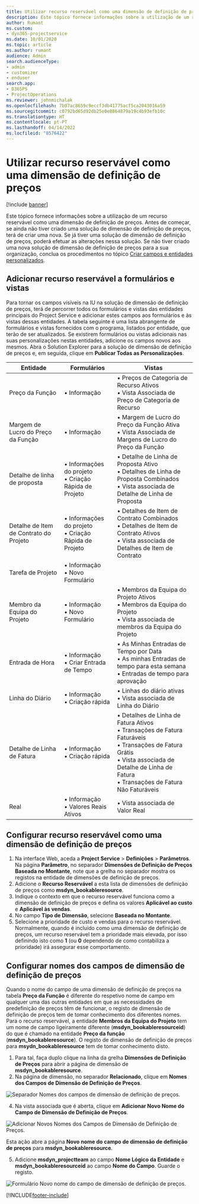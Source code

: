 ```yaml
---
title: Utilizar recurso reservável como uma dimensão de definição de preços
description: Este tópico fornece informações sobre a utilização de um recurso reservável como uma dimensão de definição de preços.
author: Rumant
ms.custom:
- dyn365-projectservice
ms.date: 10/01/2020
ms.topic: article
ms.author: rumant
audience: Admin
search.audienceType:
- admin
- customizer
- enduser
search.app:
- D365PS
- ProjectOperations
ms.reviewer: johnmichalak
ms.openlocfilehash: 7b07ac8659c9eccf3db41775acf5ca2043016a59
ms.sourcegitcommit: c0792bd65d92db25e0e8864879a19c4b93efb10c
ms.translationtype: HT
ms.contentlocale: pt-PT
ms.lasthandoff: 04/14/2022
ms.locfileid: "8576422"
---
```

# <a name="use-bookable-resource-as-a-pricing-dimension"></a>Utilizar recurso reservável como uma dimensão de definição de preços

[!include [banner](../includes/psa-now-project-operations.md)]

Este tópico fornece informações sobre a utilização de um recurso reservável como uma dimensão de definição de preços. Antes de começar, se ainda não tiver criado uma solução de dimensão de definição de preços, terá de criar uma nova. Se já tiver uma solução de dimensão de definição de preços, poderá efetuar as alterações nessa solução. Se não tiver criado uma nova solução de dimensão de definição de preços para a sua organização, conclua os procedimentos no tópico [Criar campos e entidades personalizados](create-custom-fields-entities.md).

## <a name="add-bookable-resource-to-forms-and-views"></a>Adicionar recurso reservável a formulários e vistas
Para tornar os campos visíveis na IU na solução de dimensão de definição de preços, terá de percorrer todos os formulários e vistas das entidades principais do Project Service e adicionar estes campos aos formulários e às vistas dessas entidades.
A tabela seguinte é uma lista abrangente de formulários e vistas fornecidos com o programa, listados por entidade, que terão de ser atualizados. Se existirem formulários ou vistas adicionais nas suas personalizações nestas entidades, adicione os campos novos aos mesmos.
Abra o Solution Explorer para a solução de dimensão de definição de preços e, em seguida, clique em **Publicar Todas as Personalizações**.


|   Entidade        | Formulários   |Vistas        |
| ------------------------------|---------------------------------|----------------------------------|
|  Preço da Função|• Informação |• Preços de Categoria de Recurso Ativos<br> • Vista Associada de Preço de Categoria de Recurso|
|  Margem de Lucro do Preço da Função|• Informação|• Margem de Lucro do Preço da Função Ativa<br>• Vista Associada de Margens de Lucro do Preço da Função|
|  Detalhe de linha de proposta|• Informações do projeto<br>• Criação Rápida de Projeto|• Detalhe de Linha de Proposta Ativo<br>• Detalhes de Linha de Proposta Combinados<br>• Vista associada de Detalhe de Linha de Proposta|
|  Detalhe de Item de Contrato do Projeto|• Informações do projeto<br>• Criação Rápida de Projeto|• Detalhes de Item de Contrato Combinados<br>• Detalhes de Item de Contrato Ativos<br>• Vista associada de Detalhes de Item de Contrato|
|  Tarefa de Projeto|• Informação<br>• Novo Formulário||
|  Membro da Equipa do Projeto|• Informação<br>• Novo Formulário|• Membros da Equipa do Projeto Ativos<br>• Membros da Equipa do Projeto<br>• Vista associada de membros da Equipa do Projeto|
|  Entrada de Hora|• Informação<br>• Criar Entrada de Tempo|• As Minhas Entradas de Tempo por Data<br>• As minhas Entradas de tempo para esta semana<br>• Entradas de tempo para aprovação|
|  Linha do Diário|• Informação<br>• Criação rápida|• Linhas do diário ativas<br>• Vista associada de Linha do Diário|
|  Detalhe de Linha de Fatura|• Informação<br>• Criação rápida|• Detalhes de Linha de Fatura Ativos<br>• Transações de Fatura Faturáveis<br>• Transações de Fatura Grátis<br>• Vista associada de Detalhe de Linha de Fatura<br>• Transações de Fatura Não Faturáveis|
|  Real|• Informação<br>• Valores Reais Ativos|• Vista associada de Valor Real|

## <a name="set-up-bookable-resource-as-a-pricing-dimension"></a>Configurar recurso reservável como uma dimensão de definição de preços

1. Na interface Web, aceda a **Project Service** > **Definições** > **Parâmetros**. Na página **Parâmetro**, no separador **Dimensões de Definição de Preços Baseada no Montante**, note que a grelha no separador mostra os registos na entidade de dimensões de definição de preços. 
2. Adicione o **Recurso Reservável** a esta lista de dimensões de definição de preços como **msdyn_bookableresource**. 
3. Indique o contexto em que o recurso reservável funciona como a dimensão de definição de preços e defina os valores **Aplicável ao custo** e **Aplicável às vendas**.
4. No campo **Tipo de Dimensão**, selecione **Baseada no Montante**. 
5. Selecione a prioridade de custo e vendas para o recurso reservável. Normalmente, quando é incluído como uma dimensão de definição de preços, um recurso reservável tem a prioridade mais elevada, por isso definindo isto como **1** (ou **0** dependendo de como contabiliza a prioridade) irá assegurar esse comportamento.

## <a name="set-up-pricing-dimension-field-names"></a>Configurar nomes dos campos de dimensão de definição de preços

Quando o nome do campo de uma dimensão de definição de preços na tabela **Preço da Função** é diferente do respetivo nome de campo em qualquer uma das outras entidades em que as necessidades de predefinição de preços têm de funcionar, o registo de dimensão de definição de preços tem de tomar conhecimento dos diferentes nomes.    
Para o recurso reservável, a entidade **Membros da Equipa do Projeto** tem um nome de campo ligeiramente diferente (**msdyn_bookableresourceid**) do que é chamado na entidade **Preço da função** (**msdyn_bookableresource**). O registo de dimensão de definição de preços para **msydn_bookableresource** tem de tomar conhecimento disto. 
1. Para tal, faça duplo clique na linha da grelha **Dimensões de Definição de Preços** para abrir a página de dimensão de **msdyn_bookableresource**.
2. Na página de dimensão, no separador **Relacionado**, clique em **Nomes dos Campos de Dimensão de Definição de Preços**.

 ![Separador Nomes dos campos de dimensão de definição de preços.](media/PD-fieldname.png)

4. Na vista associada que é aberta, clique em **Adicionar Novo Nome do Campo de Dimensão de Definição de Preços**.

 ![Adicionar Novos Nomes dos Campos de Dimensão de Definição de Preços.](media/Add-NewPD-fieldname.png)


Esta ação abre a página **Novo nome do campo de dimensão de definição de preços** para **msdyn_bookableresource**. 

5. Adicione **msdyn_projectteam** ao campo **Nome Lógico da Entidade** e **msdyn_bookableresourceid** ao campo **Nome do Campo**. Guarde o registo.

 ![Formulário Novo nome do campo de dimensão de definição de preços.](media/PD-fieldname-Added.png)


[!INCLUDE[footer-include](../includes/footer-banner.md)]
